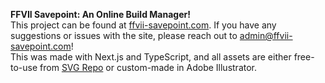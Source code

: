 **FFVII Savepoint: An Online Build Manager!**
<br>
This project can be found at [ffvii-savepoint.com](https://www.ffvii-savepoint.com/). 
If you have any suggestions or issues with the site, please reach out to admin@ffvii-savepoint.com!
<br>
This was made with Next.js and TypeScript, and all assets are either free-to-use from [SVG Repo](https://www.svgrepo.com/) or custom-made in Adobe Illustrator.
